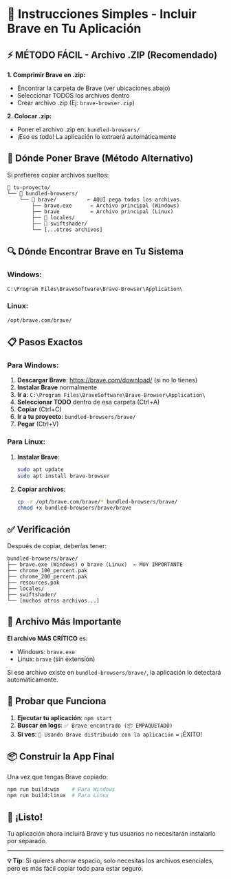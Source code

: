 # 🔧 Instrucciones Simples - Incluir Brave en Tu Aplicación

## ⚡ MÉTODO FÁCIL - Archivo .ZIP (Recomendado)

**1. Comprimir Brave en .zip:**
   - Encontrar la carpeta de Brave (ver ubicaciones abajo)
   - Seleccionar TODOS los archivos dentro
   - Crear archivo .zip (Ej: `brave-browser.zip`)

**2. Colocar .zip:**
   - Poner el archivo .zip en: `bundled-browsers/`
   - ¡Eso es todo! La aplicación lo extraerá automáticamente

## 📍 Dónde Poner Brave (Método Alternativo)

Si prefieres copiar archivos sueltos:

```
📂 tu-proyecto/
└── 📂 bundled-browsers/
    └── 📂 brave/          ← AQUÍ pega todos los archivos
        ├── brave.exe      ← Archivo principal (Windows)
        ├── brave          ← Archivo principal (Linux)
        ├── 📂 locales/
        ├── 📂 swiftshader/
        └── [...otros archivos]
```

## 🔍 Dónde Encontrar Brave en Tu Sistema

### Windows:
```
C:\Program Files\BraveSoftware\Brave-Browser\Application\
```

### Linux:
```
/opt/brave.com/brave/
```

## 📋 Pasos Exactos

### Para Windows:
1. **Descargar Brave**: https://brave.com/download/ (si no lo tienes)
2. **Instalar Brave** normalmente
3. **Ir a**: `C:\Program Files\BraveSoftware\Brave-Browser\Application\`
4. **Seleccionar TODO** dentro de esa carpeta (Ctrl+A)
5. **Copiar** (Ctrl+C)
6. **Ir a tu proyecto**: `bundled-browsers/brave/`
7. **Pegar** (Ctrl+V)

### Para Linux:
1. **Instalar Brave**:
   ```bash
   sudo apt update
   sudo apt install brave-browser
   ```
2. **Copiar archivos**:
   ```bash
   cp -r /opt/brave.com/brave/* bundled-browsers/brave/
   chmod +x bundled-browsers/brave/brave
   ```

## ✅ Verificación

Después de copiar, deberías tener:

```
bundled-browsers/brave/
├── brave.exe (Windows) o brave (Linux)  ← MUY IMPORTANTE
├── chrome_100_percent.pak
├── chrome_200_percent.pak  
├── resources.pak
├── locales/
├── swiftshader/
└── [muchos otros archivos...]
```

## 🎯 Archivo Más Importante

**El archivo MÁS CRÍTICO** es:
- Windows: `brave.exe` 
- Linux: `brave` (sin extensión)

Si ese archivo existe en `bundled-browsers/brave/`, la aplicación lo detectará automáticamente.

## 🧪 Probar que Funciona

1. **Ejecutar tu aplicación**: `npm start`
2. **Buscar en logs**: `✅ Brave encontrado (📦 EMPAQUETADO)`
3. **Si ves**: `🎉 Usando Brave distribuido con la aplicación` = ¡ÉXITO!

## 📦 Construir la App Final

Una vez que tengas Brave copiado:

```bash
npm run build:win    # Para Windows
npm run build:linux  # Para Linux
```

## 🎉 ¡Listo!

Tu aplicación ahora incluirá Brave y tus usuarios no necesitarán instalarlo por separado.

---

**💡 Tip**: Si quieres ahorrar espacio, solo necesitas los archivos esenciales, pero es más fácil copiar todo para estar seguro.